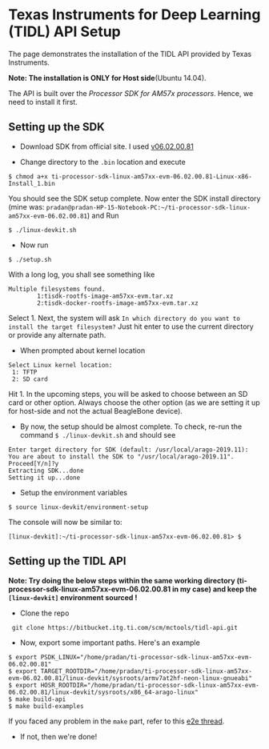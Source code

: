 # Texas Instruments for Deep Learning (TIDL) API Setup

The page demonstrates the installation of the TIDL API provided by Texas Instruments. 

**Note: The installation is ONLY for Host side**(Ubuntu 14.04). 

The API is built over the _Processor SDK for AM57x processors_. Hence, we need to install it first.

## Setting up the SDK
* Download SDK from official site. I used [v06.02.00.81](http://software-dl.ti.com/processor-sdk-linux/esd/AM57X/latest/exports/ti-processor-sdk-linux-am57xx-evm-06.02.00.81-Linux-x86-Install.bin)

* Change directory to the `.bin` location and execute
```
$ chmod a+x ti-processor-sdk-linux-am57xx-evm-06.02.00.81-Linux-x86-Install_1.bin 
```
You should see the SDK setup complete. Now enter the SDK install directory (mine was: `pradan@pradan-HP-15-Notebook-PC:~/ti-processor-sdk-linux-am57xx-evm-06.02.00.81`) 
and Run
```
$ ./linux-devkit.sh
```
* Now run 
```
$ ./setup.sh
```
With a long log, you shall see something like 
```
Multiple filesystems found.
        1:tisdk-rootfs-image-am57xx-evm.tar.xz
        2:tisdk-docker-rootfs-image-am57xx-evm.tar.xz
```
Select 1. Next, the system will ask `In which directory do you want to install the target filesystem?` Just hit enter to use the current directory or provide any alternate path. 

* When prompted about kernel location 
```
Select Linux kernel location:
 1: TFTP
 2: SD card
```
Hit 1. In the upcoming steps, you will be asked to choose between an SD card or other option. Always choose the other option (as we are setting it up for host-side and not the actual BeagleBone device).

* By now, the setup should be almost complete. To check, re-run the command `$ ./linux-devkit.sh` and should see 
```
Enter target directory for SDK (default: /usr/local/arago-2019.11): 
You are about to install the SDK to "/usr/local/arago-2019.11". Proceed[Y/n]?y
Extracting SDK...done
Setting it up...done
```
 
* Setup the environment variables 
```
$ source linux-devkit/environment-setup
```
The console will now be similar to:
```
[linux-devkit]:~/ti-processor-sdk-linux-am57xx-evm-06.02.00.81> $
```

## Setting up the TIDL API
**Note: Try doing the below steps within the same working directory (__ti-processor-sdk-linux-am57xx-evm-06.02.00.81__ in my case) and keep the `[linux-devkit]` environment sourced !** 
* Clone the repo 
```
 git clone https://bitbucket.itg.ti.com/scm/mctools/tidl-api.git
```

* Now, export some important paths. Here's an example
```
$ export PSDK_LINUX="/home/pradan/ti-processor-sdk-linux-am57xx-evm-06.02.00.81"
$ export TARGET_ROOTDIR="/home/pradan/ti-processor-sdk-linux-am57xx-evm-06.02.00.81/linux-devkit/sysroots/armv7at2hf-neon-linux-gnueabi"
$ export HOSR_ROOTDIR="/home/pradan/ti-processor-sdk-linux-am57xx-evm-06.02.00.81/linux-devkit/sysroots/x86_64-arago-linux"
$ make build-api
$ make build-examples
```

If you faced any problem in the `make` part, refer to this [e2e thread](https://e2e.ti.com/support/processors/f/791/t/892281).

* If not, then we're done!
 

